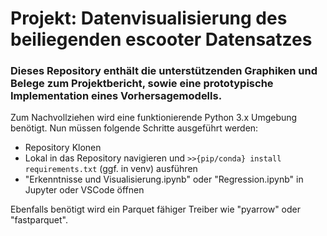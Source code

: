 # Projekt: Datenvisualisierung des beiliegenden escooter Datensatzes

### Dieses Repository enthält die unterstützenden Graphiken und Belege zum Projektbericht, sowie eine prototypische Implementation eines Vorhersagemodells.

Zum Nachvollziehen wird eine funktionierende Python 3.x Umgebung benötigt. 
Nun müssen folgende Schritte ausgeführt werden:

- Repository Klonen
- Lokal in das Repository navigieren und `>>{pip/conda} install requirements.txt` (ggf. in venv) ausführen
- "Erkenntnisse und Visualisierung.ipynb" oder "Regression.ipynb" in Jupyter oder VSCode öffnen

Ebenfalls benötigt wird ein Parquet fähiger Treiber wie "pyarrow" oder "fastparquet".

